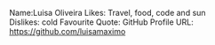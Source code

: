 Name:Luisa Oliveira
Likes: Travel, food, code and sun  
Dislikes: cold 
Favourite Quote: 
GitHub Profile URL: https://github.com/luisamaximo
